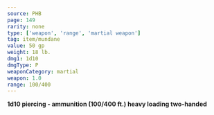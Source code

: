```yaml
---
source: PHB
page: 149
rarity: none
type: ['weapon', 'range', 'martial weapon']
tag: item/mundane
value: 50 gp
weight: 18 lb.
dmg1: 1d10
dmgType: P
weaponCategory: martial
weapon: 1.0
range: 100/400
---
```


**1d10
piercing - ammunition (100/400 ft.)
heavy
loading
two-handed**

